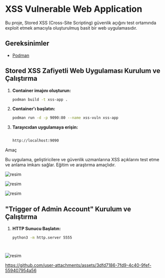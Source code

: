 # XSS Vulnerable Web Application

Bu proje, Stored XSS (Cross-Site Scripting) güvenlik açığını test ortamında exploit etmek amacıyla oluşturulmuş basit bir web uygulamasıdır.

## Gereksinimler

- [Podman](https://podman.io/getting-started/installation)

## Stored XSS Zafiyetli Web Uygulaması Kurulum ve Çalıştırma

1. **Container imajını oluşturun:**

   ```bash
   podman build -t xss-app .

2. **Container'ı başlatın:**

   ```bash
   podman run -d -p 9090:80 --name xss-vuln xss-app

3. **Tarayıcıdan uygulamaya erişin:**

   ```bash

   http://localhost:9090

Amaç

Bu uygulama, geliştiricilere ve güvenlik uzmanlarına XSS açıklarını test etme ve anlama imkanı sağlar. Eğitim ve araştırma amaçlıdır.


![resim](https://github.com/user-attachments/assets/b67869fb-84c4-49ac-a646-233d427c113c)


![resim](https://github.com/user-attachments/assets/b2bdf1e3-1867-438e-b98e-d105b8ba3da8)


![resim](https://github.com/user-attachments/assets/95d22b30-36a6-4eaf-a3bd-d173e19a970f)






## "Trigger of Admin Account" Kurulum ve Çalıştırma


1. **HTTP Sunucu Başlatın:**

   ```bash
   python3 -m http.server 5555




![resim](https://github.com/user-attachments/assets/ffa87b00-35f6-4a16-a801-1f72046e8da8)





https://github.com/user-attachments/assets/3dfd7186-7fd9-4c40-9fef-559407954a56

















